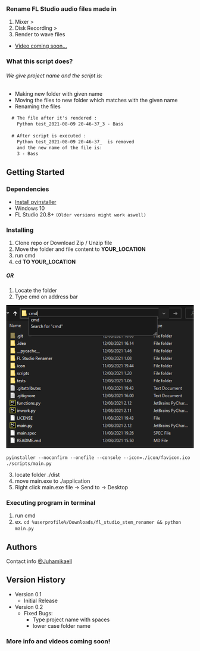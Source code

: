 ### Rename FL Studio audio files made in
1. Mixer >
2. Disk Recording >
3. Render to wave files
* [Video coming soon...]()

### What this script does?  
###### We give project name and the script is:
* Making new folder with given name
* Moving the files to new folder which matches with the given name
* Renaming the files 
```
  # The file after it's rendered : 
    Python test_2021-08-09 20-46-37_3 - Bass
  
  # After script is executed :
    Python test_2021-08-09 20-46-37_  is removed
    and the new name of the file is: 
    3 - Bass 

```
## Getting Started

### Dependencies

* [Install pyinstaller](https://pyinstaller.readthedocs.io/en/stable/installation.html)
* Windows 10
* FL Studio 20.8+ ```(Older versions might work aswell)```


### Installing

1. Clone repo or Download Zip / Unzip file
2. Move the folder and file content to **YOUR_LOCATION**
3. run cmd
4. cd **TO YOUR_LOCATION**

##### OR
1. Locate the folder
2. Type cmd on address bar

![Screenshot](./screenshots/s_shot_1.png)
```
pyinstaller --noconfirm --onefile --console --icon=./icon/favicon.ico ./scripts/main.py
```
3. locate folder ./dist
4. move main.exe to ./application
5. Right click main.exe file -> Send to -> Desktop

### Executing program in terminal

1. run cmd
2. ex. ```cd %userprofile%/Downloads/fl_studio_stem_renamer && python main.py```

## Authors

Contact info
[@Juhamikaell](https://instagram.com/juhamikaell)

## Version History

* Version 0.1
  * Initial Release
* Version 0.2
  * Fixed Bugs:
    * Type project name with spaces 
    * lower case folder name

  
 ### More info and videos coming soon!

